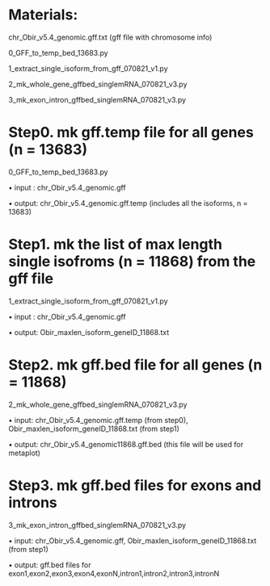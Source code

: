 # Materials: 
chr_Obir_v5.4_genomic.gff.txt (gff file with chromosome info)

0_GFF_to_temp_bed_13683.py

1_extract_single_isoform_from_gff_070821_v1.py

2_mk_whole_gene_gffbed_singlemRNA_070821_v3.py

3_mk_exon_intron_gffbed_singlemRNA_070821_v3.py

# Step0. mk gff.temp file for all genes (n = 13683)
0_GFF_to_temp_bed_13683.py

• input : chr_Obir_v5.4_genomic.gff

• output: chr_Obir_v5.4_genomic.gff.temp (includes all the isoforms, n = 13683)
  
# Step1. mk the list of max length single isofroms (n = 11868) from the gff file 
1_extract_single_isoform_from_gff_070821_v1.py

• input : chr_Obir_v5.4_genomic.gff

• output: Obir_maxlen_isoform_geneID_11868.txt

# Step2. mk gff.bed file for all genes (n = 11868)
2_mk_whole_gene_gffbed_singlemRNA_070821_v3.py

• input: chr_Obir_v5.4_genomic.gff.temp (from step0), Obir_maxlen_isoform_geneID_11868.txt (from step1)

• output: chr_Obir_v5.4_genomic11868.gff.bed (this file will be used for metaplot)

# Step3. mk gff.bed files for exons and introns
3_mk_exon_intron_gffbed_singlemRNA_070821_v3.py

• input: chr_Obir_v5.4_genomic.gff, Obir_maxlen_isoform_geneID_11868.txt (from step1)

• output: gff.bed files for exon1,exon2,exon3,exon4,exonN,intron1,intron2,intron3,intronN
